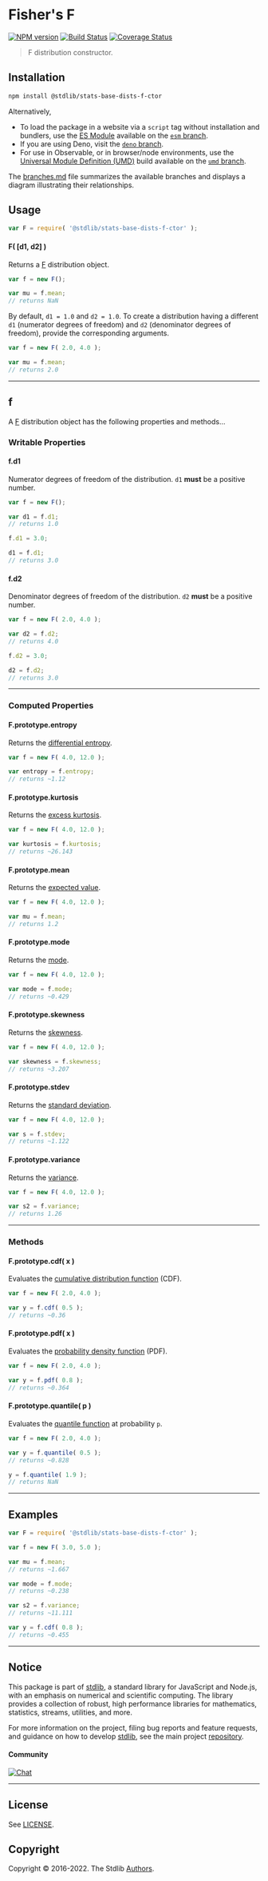 <!--

@license Apache-2.0

Copyright (c) 2018 The Stdlib Authors.

Licensed under the Apache License, Version 2.0 (the "License");
you may not use this file except in compliance with the License.
You may obtain a copy of the License at

   http://www.apache.org/licenses/LICENSE-2.0

Unless required by applicable law or agreed to in writing, software
distributed under the License is distributed on an "AS IS" BASIS,
WITHOUT WARRANTIES OR CONDITIONS OF ANY KIND, either express or implied.
See the License for the specific language governing permissions and
limitations under the License.

-->

# Fisher's F

[![NPM version][npm-image]][npm-url] [![Build Status][test-image]][test-url] [![Coverage Status][coverage-image]][coverage-url] <!-- [![dependencies][dependencies-image]][dependencies-url] -->

> F distribution constructor.

<!-- Section to include introductory text. Make sure to keep an empty line after the intro `section` element and another before the `/section` close. -->

<section class="intro">

</section>

<!-- /.intro -->

<!-- Package usage documentation. -->

<section class="installation">

## Installation

```bash
npm install @stdlib/stats-base-dists-f-ctor
```

Alternatively,

-   To load the package in a website via a `script` tag without installation and bundlers, use the [ES Module][es-module] available on the [`esm` branch][esm-url].
-   If you are using Deno, visit the [`deno` branch][deno-url].
-   For use in Observable, or in browser/node environments, use the [Universal Module Definition (UMD)][umd] build available on the [`umd` branch][umd-url].

The [branches.md][branches-url] file summarizes the available branches and displays a diagram illustrating their relationships.

</section>

<section class="usage">

## Usage

```javascript
var F = require( '@stdlib/stats-base-dists-f-ctor' );
```

#### F( \[d1, d2] )

Returns a [F][f-distribution] distribution object.

```javascript
var f = new F();

var mu = f.mean;
// returns NaN
```

By default, `d1 = 1.0` and `d2 = 1.0`. To create a distribution having a different `d1` (numerator degrees of freedom) and `d2` (denominator degrees of freedom), provide the corresponding arguments.

```javascript
var f = new F( 2.0, 4.0 );

var mu = f.mean;
// returns 2.0
```

* * *

## f

A [F][f-distribution] distribution object has the following properties and methods...

### Writable Properties

#### f.d1

Numerator degrees of freedom of the distribution. `d1` **must** be a positive number.

```javascript
var f = new F();

var d1 = f.d1;
// returns 1.0

f.d1 = 3.0;

d1 = f.d1;
// returns 3.0
```

#### f.d2

Denominator degrees of freedom of the distribution. `d2` **must** be a positive number.

```javascript
var f = new F( 2.0, 4.0 );

var d2 = f.d2;
// returns 4.0

f.d2 = 3.0;

d2 = f.d2;
// returns 3.0
```

* * *

### Computed Properties

#### F.prototype.entropy

Returns the [differential entropy][entropy].

```javascript
var f = new F( 4.0, 12.0 );

var entropy = f.entropy;
// returns ~1.12
```

#### F.prototype.kurtosis

Returns the [excess kurtosis][kurtosis].

```javascript
var f = new F( 4.0, 12.0 );

var kurtosis = f.kurtosis;
// returns ~26.143
```

#### F.prototype.mean

Returns the [expected value][expected-value].

```javascript
var f = new F( 4.0, 12.0 );

var mu = f.mean;
// returns 1.2
```

#### F.prototype.mode

Returns the [mode][mode].

```javascript
var f = new F( 4.0, 12.0 );

var mode = f.mode;
// returns ~0.429
```

#### F.prototype.skewness

Returns the [skewness][skewness].

```javascript
var f = new F( 4.0, 12.0 );

var skewness = f.skewness;
// returns ~3.207
```

#### F.prototype.stdev

Returns the [standard deviation][standard-deviation].

```javascript
var f = new F( 4.0, 12.0 );

var s = f.stdev;
// returns ~1.122
```

#### F.prototype.variance

Returns the [variance][variance].

```javascript
var f = new F( 4.0, 12.0 );

var s2 = f.variance;
// returns 1.26
```

* * *

### Methods

#### F.prototype.cdf( x )

Evaluates the [cumulative distribution function][cdf] (CDF).

```javascript
var f = new F( 2.0, 4.0 );

var y = f.cdf( 0.5 );
// returns ~0.36
```

#### F.prototype.pdf( x )

Evaluates the [probability density function][pdf] (PDF).

```javascript
var f = new F( 2.0, 4.0 );

var y = f.pdf( 0.8 );
// returns ~0.364
```

#### F.prototype.quantile( p )

Evaluates the [quantile function][quantile-function] at probability `p`.

```javascript
var f = new F( 2.0, 4.0 );

var y = f.quantile( 0.5 );
// returns ~0.828

y = f.quantile( 1.9 );
// returns NaN
```

</section>

<!-- /.usage -->

<!-- Package usage notes. Make sure to keep an empty line after the `section` element and another before the `/section` close. -->

<section class="notes">

</section>

<!-- /.notes -->

<!-- Package usage examples. -->

* * *

<section class="examples">

## Examples

<!-- eslint no-undef: "error" -->

```javascript
var F = require( '@stdlib/stats-base-dists-f-ctor' );

var f = new F( 3.0, 5.0 );

var mu = f.mean;
// returns ~1.667

var mode = f.mode;
// returns ~0.238

var s2 = f.variance;
// returns ~11.111

var y = f.cdf( 0.8 );
// returns ~0.455
```

</section>

<!-- /.examples -->

<!-- Section to include cited references. If references are included, add a horizontal rule *before* the section. Make sure to keep an empty line after the `section` element and another before the `/section` close. -->

<section class="references">

</section>

<!-- /.references -->

<!-- Section for related `stdlib` packages. Do not manually edit this section, as it is automatically populated. -->

<section class="related">

</section>

<!-- /.related -->

<!-- Section for all links. Make sure to keep an empty line after the `section` element and another before the `/section` close. -->


<section class="main-repo" >

* * *

## Notice

This package is part of [stdlib][stdlib], a standard library for JavaScript and Node.js, with an emphasis on numerical and scientific computing. The library provides a collection of robust, high performance libraries for mathematics, statistics, streams, utilities, and more.

For more information on the project, filing bug reports and feature requests, and guidance on how to develop [stdlib][stdlib], see the main project [repository][stdlib].

#### Community

[![Chat][chat-image]][chat-url]

---

## License

See [LICENSE][stdlib-license].


## Copyright

Copyright &copy; 2016-2022. The Stdlib [Authors][stdlib-authors].

</section>

<!-- /.stdlib -->

<!-- Section for all links. Make sure to keep an empty line after the `section` element and another before the `/section` close. -->

<section class="links">

[npm-image]: http://img.shields.io/npm/v/@stdlib/stats-base-dists-f-ctor.svg
[npm-url]: https://npmjs.org/package/@stdlib/stats-base-dists-f-ctor

[test-image]: https://github.com/stdlib-js/stats-base-dists-f-ctor/actions/workflows/test.yml/badge.svg?branch=v0.0.8
[test-url]: https://github.com/stdlib-js/stats-base-dists-f-ctor/actions/workflows/test.yml?query=branch:v0.0.8

[coverage-image]: https://img.shields.io/codecov/c/github/stdlib-js/stats-base-dists-f-ctor/main.svg
[coverage-url]: https://codecov.io/github/stdlib-js/stats-base-dists-f-ctor?branch=main

<!--

[dependencies-image]: https://img.shields.io/david/stdlib-js/stats-base-dists-f-ctor.svg
[dependencies-url]: https://david-dm.org/stdlib-js/stats-base-dists-f-ctor/main

-->

[chat-image]: https://img.shields.io/gitter/room/stdlib-js/stdlib.svg
[chat-url]: https://gitter.im/stdlib-js/stdlib/

[stdlib]: https://github.com/stdlib-js/stdlib

[stdlib-authors]: https://github.com/stdlib-js/stdlib/graphs/contributors

[umd]: https://github.com/umdjs/umd
[es-module]: https://developer.mozilla.org/en-US/docs/Web/JavaScript/Guide/Modules

[deno-url]: https://github.com/stdlib-js/stats-base-dists-f-ctor/tree/deno
[umd-url]: https://github.com/stdlib-js/stats-base-dists-f-ctor/tree/umd
[esm-url]: https://github.com/stdlib-js/stats-base-dists-f-ctor/tree/esm
[branches-url]: https://github.com/stdlib-js/stats-base-dists-f-ctor/blob/main/branches.md

[stdlib-license]: https://raw.githubusercontent.com/stdlib-js/stats-base-dists-f-ctor/main/LICENSE

[f-distribution]: https://en.wikipedia.org/wiki/F_distribution

[cdf]: https://en.wikipedia.org/wiki/Cumulative_distribution_function

[pdf]: https://en.wikipedia.org/wiki/Probability_density_function

[quantile-function]: https://en.wikipedia.org/wiki/Quantile_function

[entropy]: https://en.wikipedia.org/wiki/Entropy_%28information_theory%29

[expected-value]: https://en.wikipedia.org/wiki/Expected_value

[kurtosis]: https://en.wikipedia.org/wiki/Kurtosis

[mode]: https://en.wikipedia.org/wiki/Mode_%28statistics%29

[skewness]: https://en.wikipedia.org/wiki/Skewness

[standard-deviation]: https://en.wikipedia.org/wiki/Standard_deviation

[variance]: https://en.wikipedia.org/wiki/Variance

</section>

<!-- /.links -->
